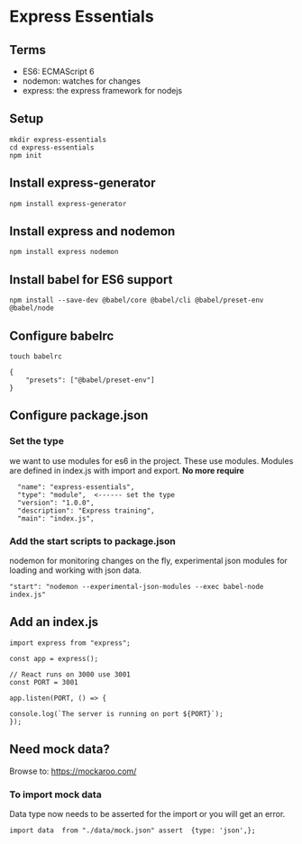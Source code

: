 # Express Essentials

## Terms

* ES6: ECMAScript 6
* nodemon: watches for changes
* express: the express framework for nodejs

## Setup

```
mkdir express-essentials
cd express-essentials
npm init
```

## Install express-generator

```
npm install express-generator
```

## Install express and nodemon

```
npm install express nodemon
```



## Install babel for ES6 support

```
npm install --save-dev @babel/core @babel/cli @babel/preset-env @babel/node
```

## Configure babelrc

`touch babelrc`

```
{
    "presets": ["@babel/preset-env"]
}
```

## Configure package.json


### Set the type

we want to use modules for es6 in the project. These use modules. 
Modules are defined in index.js with import and export. __No more require__

```
  "name": "express-essentials",
  "type": "module",  <------ set the type
  "version": "1.0.0",
  "description": "Express training",
  "main": "index.js",
```

### Add the start scripts to package.json

nodemon for monitoring changes on the fly, experimental json modules for loading and working with json data.

```
"start": "nodemon --experimental-json-modules --exec babel-node index.js"
```

## Add an index.js

```
import express from "express";

const app = express();

// React runs on 3000 use 3001
const PORT = 3001

app.listen(PORT, () => {

console.log(`The server is running on port ${PORT}`);
});
```

## Need mock data?

Browse to: https://mockaroo.com/

### To import mock data

Data type now needs to be asserted for the import or you will get an error. 

```
import data  from "./data/mock.json" assert  {type: 'json',};
```




